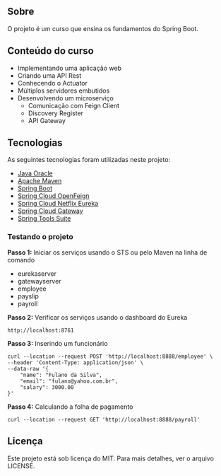 ## Sobre
O projeto é um curso que ensina os fundamentos do Spring Boot.

## Conteúdo do curso
* Implementando uma aplicação web
* Criando uma API Rest
* Conhecendo o Actuator
* Múltiplos servidores embutidos
* Desenvolvendo um microserviço
    * Comunicação com Feign Client
    * Discovery Register
    * API Gateway

## Tecnologias
As seguintes tecnologias foram utilizadas neste projeto:

* [Java Oracle](https://www.oracle.com/java/)
* [Apache Maven](https://maven.apache.org/)
* [Spring Boot](https://spring.io/projects/spring-boot)
* [Spring Cloud OpenFeign](https://spring.io/projects/spring-cloud-openfeign)
* [Spring Cloud Netflix Eureka](https://spring.io/projects/spring-cloud-netflix)
* [Spring Cloud Gateway](https://spring.io/projects/spring-cloud-gateway)
* [Spring Tools Suite](https://spring.io/tools)

### Testando o projeto
**Passo 1:** Iniciar os serviços usando o STS ou pelo Maven na linha de comando
* eurekaserver
* gatewayserver
* employee
* payslip
* payroll

**Passo 2:** Verificar os serviços usando o dashboard do Eureka

```
http://localhost:8761
```

**Passo 3:** Inserindo um funcionário

```
curl --location --request POST 'http://localhost:8888/employee' \
--header 'Content-Type: application/json' \
--data-raw '{
    "name": "Fulano da Silva",
    "email": "fulano@yahoo.com.br",
    "salary": 3000.00
}'
```

**Passo 4:** Calculando a folha de pagamento

```
curl --location --request GET 'http://localhost:8888/payroll'
```

## Licença
Este projeto está sob licença do MIT. Para mais detalhes, ver o arquivo LICENSE.
